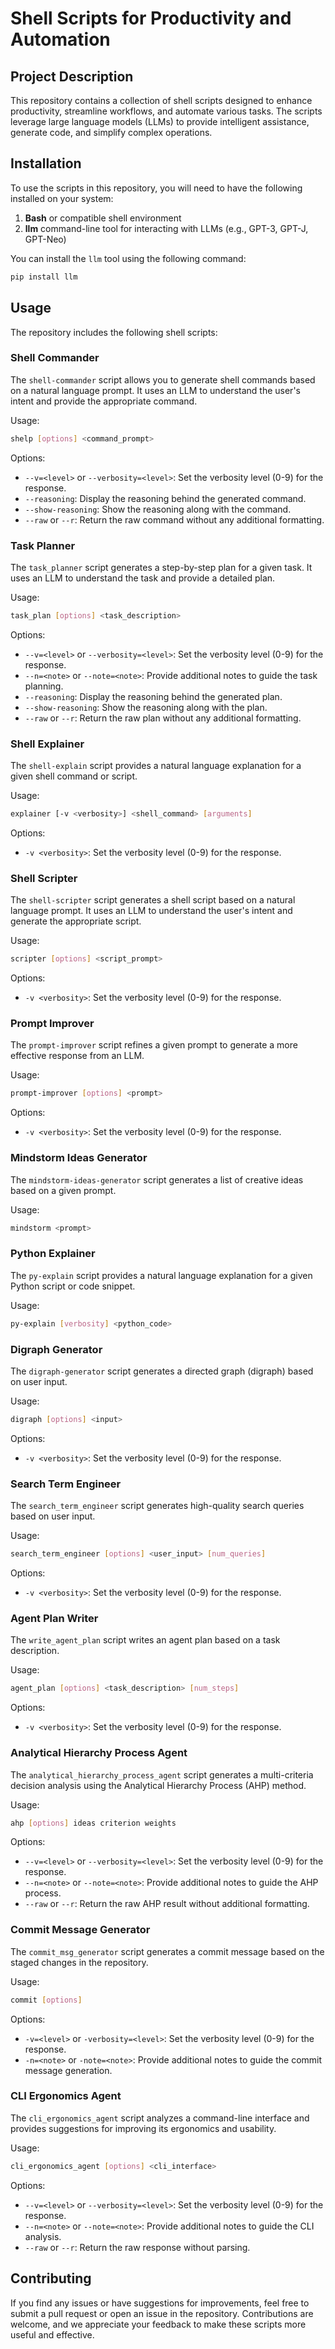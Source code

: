 # Shell Scripts for Productivity and Automation

## Project Description
This repository contains a collection of shell scripts designed to enhance productivity, streamline workflows, and automate various tasks. The scripts leverage large language models (LLMs) to provide intelligent assistance, generate code, and simplify complex operations.

## Installation
To use the scripts in this repository, you will need to have the following installed on your system:

1. **Bash** or compatible shell environment
2. **llm** command-line tool for interacting with LLMs (e.g., GPT-3, GPT-J, GPT-Neo)

You can install the `llm` tool using the following command:

```bash
pip install llm
```

## Usage

The repository includes the following shell scripts:

### Shell Commander
The `shell-commander` script allows you to generate shell commands based on a natural language prompt. It uses an LLM to understand the user's intent and provide the appropriate command.

Usage:
```bash
shelp [options] <command_prompt>
```

Options:
- `--v=<level>` or `--verbosity=<level>`: Set the verbosity level (0-9) for the response.
- `--reasoning`: Display the reasoning behind the generated command.
- `--show-reasoning`: Show the reasoning along with the command.
- `--raw` or `--r`: Return the raw command without any additional formatting.

### Task Planner
The `task_planner` script generates a step-by-step plan for a given task. It uses an LLM to understand the task and provide a detailed plan.

Usage:
```bash
task_plan [options] <task_description>
```

Options:
- `--v=<level>` or `--verbosity=<level>`: Set the verbosity level (0-9) for the response.
- `--n=<note>` or `--note=<note>`: Provide additional notes to guide the task planning.
- `--reasoning`: Display the reasoning behind the generated plan.
- `--show-reasoning`: Show the reasoning along with the plan.
- `--raw` or `--r`: Return the raw plan without any additional formatting.

### Shell Explainer
The `shell-explain` script provides a natural language explanation for a given shell command or script.

Usage:
```bash
explainer [-v <verbosity>] <shell_command> [arguments]
```

Options:
- `-v <verbosity>`: Set the verbosity level (0-9) for the response.

### Shell Scripter
The `shell-scripter` script generates a shell script based on a natural language prompt. It uses an LLM to understand the user's intent and generate the appropriate script.

Usage:
```bash
scripter [options] <script_prompt>
```

Options:
- `-v <verbosity>`: Set the verbosity level (0-9) for the response.

### Prompt Improver
The `prompt-improver` script refines a given prompt to generate a more effective response from an LLM.

Usage:
```bash
prompt-improver [options] <prompt>
```

Options:
- `-v <verbosity>`: Set the verbosity level (0-9) for the response.

### Mindstorm Ideas Generator
The `mindstorm-ideas-generator` script generates a list of creative ideas based on a given prompt.

Usage:
```bash
mindstorm <prompt>
```

### Python Explainer
The `py-explain` script provides a natural language explanation for a given Python script or code snippet.

Usage:
```bash
py-explain [verbosity] <python_code>
```

### Digraph Generator
The `digraph-generator` script generates a directed graph (digraph) based on user input.

Usage:
```bash
digraph [options] <input>
```

Options:
- `-v <verbosity>`: Set the verbosity level (0-9) for the response.

### Search Term Engineer
The `search_term_engineer` script generates high-quality search queries based on user input.

Usage:
```bash
search_term_engineer [options] <user_input> [num_queries]
```

Options:
- `-v <verbosity>`: Set the verbosity level (0-9) for the response.

### Agent Plan Writer
The `write_agent_plan` script writes an agent plan based on a task description.

Usage:
```bash
agent_plan [options] <task_description> [num_steps]
```

Options:
- `-v <verbosity>`: Set the verbosity level (0-9) for the response.

### Analytical Hierarchy Process Agent
The `analytical_hierarchy_process_agent` script generates a multi-criteria decision analysis using the Analytical Hierarchy Process (AHP) method.

Usage:
```bash
ahp [options] ideas criterion weights
```

Options:
- `--v=<level>` or `--verbosity=<level>`: Set the verbosity level (0-9) for the response.
- `--n=<note>` or `--note=<note>`: Provide additional notes to guide the AHP process.
- `--raw` or `--r`: Return the raw AHP result without additional formatting.

### Commit Message Generator
The `commit_msg_generator` script generates a commit message based on the staged changes in the repository.

Usage:
```bash
commit [options]
```

Options:
- `-v=<level>` or `-verbosity=<level>`: Set the verbosity level (0-9) for the response.
- `-n=<note>` or `-note=<note>`: Provide additional notes to guide the commit message generation.

### CLI Ergonomics Agent
The `cli_ergonomics_agent` script analyzes a command-line interface and provides suggestions for improving its ergonomics and usability.

Usage:
```bash
cli_ergonomics_agent [options] <cli_interface>
```

Options:
- `--v=<level>` or `--verbosity=<level>`: Set the verbosity level (0-9) for the response.
- `--n=<note>` or `--note=<note>`: Provide additional notes to guide the CLI analysis.
- `--raw` or `--r`: Return the raw response without parsing.

## Contributing
If you find any issues or have suggestions for improvements, feel free to submit a pull request or open an issue in the repository. Contributions are welcome, and we appreciate your feedback to make these scripts more useful and effective.